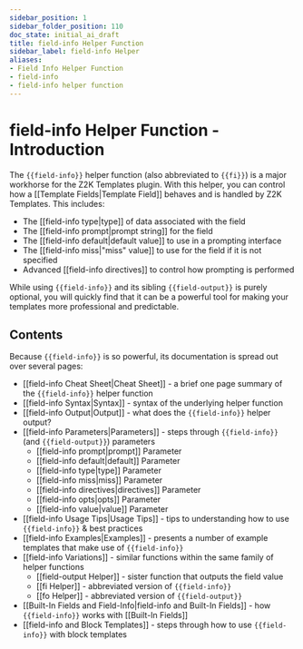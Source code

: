 ```yaml
---
sidebar_position: 1
sidebar_folder_position: 110
doc_state: initial_ai_draft
title: field-info Helper Function
sidebar_label: field-info Helper
aliases:
- Field Info Helper Function
- field-info
- field-info helper function
---
```

# field-info Helper Function - Introduction

The `{{field-info}}` helper function (also abbreviated to `{{fi}}`) is a major workhorse for the Z2K Templates plugin. With this helper, you can control how a [[Template Fields|Template Field]] behaves and is handled by Z2K Templates. This includes:
- The [[field-info type|type]] of data associated with the field
- The [[field-info prompt|prompt string]] for the field 
- The [[field-info default|default value]] to use in a prompting interface
- The [[field-info miss|"miss" value]] to use for the field if it is not specified
- Advanced [[field-info directives]] to control how prompting is performed

While using `{{field-info}}` and its sibling `{{field-output}}` is purely optional, you will quickly find that it can be a powerful tool for making your templates more professional and predictable. 
## Contents

Because `{{field-info}}` is so powerful, its documentation is spread out over several pages:

- [[field-info Cheat Sheet|Cheat Sheet]] - a brief one page summary of the `{{field-info}}` helper function
- [[field-info Syntax|Syntax]] - syntax of the underlying helper function
- [[field-info Output|Output]] - what does the `{{field-info}}` helper output?
- [[field-info Parameters|Parameters]] - steps through `{{field-info}}` (and `{{field-output}}`) parameters
	- [[field-info prompt|prompt]] Parameter
	- [[field-info default|default]] Parameter
	- [[field-info type|type]] Parameter
	- [[field-info miss|miss]] Parameter
	- [[field-info directives|directives]] Parameter
	- [[field-info opts|opts]] Parameter
	- [[field-info value|value]] Parameter
- [[field-info Usage Tips|Usage Tips]] - tips to understanding how to use `{{field-info}}` & best practices
- [[field-info Examples|Examples]] - presents a number of example templates that make use of `{{field-info}}`
- [[field-info Variations]] - similar functions within the same family of helper functions
	- [[field-output Helper]] - sister function that outputs the field value 
	- [[fi Helper]] - abbreviated version of `{{field-info}}`
	- [[fo Helper]] - abbreviated version of `{{field-output}}`
- [[Built-In Fields and Field-Info|field-info and Built-In Fields]] - how `{{field-info}}` works with [[Built-In Fields]]
- [[field-info and Block Templates]] - steps through how to use `{{field-info}}` with block templates
